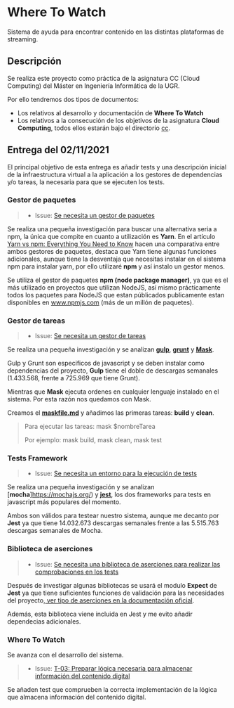 # Where To Watch

Sistema de ayuda para encontrar contenido en las distintas plataformas de streaming.

## Descripción

Se realiza este proyecto como práctica de la asignatura CC (Cloud Computing) del Máster en Ingeniería Informática de la UGR.

Por ello tendremos dos tipos de documentos:

* Los relativos al desarrollo y documentación de **Where To Watch**
* Los relativos a la consecución de los objetivos de la asignatura **Cloud Computing**, todos ellos estarán bajo el directorio [cc](./cc).

## Entrega del 02/11/2021

El principal objetivo de esta entrega es añadir tests y una descripción inicial de la infraestructura virtual a la aplicación a los gestores de dependencias y/o tareas, la necesaria para que se ejecuten los tests.

### Gestor de paquetes

>* Issue: [Se necesita un gestor de paquetes](https://github.com/Josalmer/where-to-watch/issues/30)

Se realiza una pequeña investigación para buscar una alternativa seria a npm, la única que compite en cuanto a utilización es **Yarn**. En el artículo [Yarn vs npm: Everything You Need to Know](https://www.sitepoint.com/yarn-vs-npm/) hacen una comparativa entre ambos gestores de paquetes, destaca que Yarn tiene algunas funciones adicionales, aunque tiene la desventaja que necesitas instalar en el sistema npm para instalar yarn, por ello utilizaré **npm** y así instalo un gestor menos.

Se utiliza el gestor de paquetes **npm (node package manager)**, ya que es el más utilizado en proyectos que utilizan NodeJS, así mismo prácticamente todos los paquetes para NodeJS que estan públicados publicamente estan disponibles en www.npmjs.com (más de un millón de paquetes).

### Gestor de tareas

>* Issue: [Se necesita un gestor de tareas](https://github.com/Josalmer/where-to-watch/issues/31)

Se realiza una pequeña investigación y se analizan [**gulp**](https://www.npmjs.com/package/gulp), [**grunt**](https://www.npmjs.com/package/grunt) y [**Mask**](https://github.com/jakedeichert/mask).

Gulp y Grunt son especificos de javascript y se deben instalar como dependencias del proyecto, **Gulp** tiene el doble de descargas semanales (1.433.568, frente a 725.969 que tiene Grunt).

Mientras que **Mask** ejecuta ordenes en cualquier lenguaje instalado en el sistema. Por esta razón nos quedamos con Mask.

Creamos el [**maskfile.md**](maskfile.md) y añadimos las primeras tareas: **build** y **clean**.

> Para ejecutar las tareas: mask $nombreTarea
>
> Por ejemplo: mask build, mask clean, mask test

### Tests Framework

>* Issue: [Se necesita un entorno para la ejecución de tests](https://github.com/Josalmer/where-to-watch/issues/32)

Se realiza una pequeña investigación y se analizan [**mocha**]https://mochajs.org/) y [**jest**](https://jestjs.io/es-ES/), los dos frameworks para tests en javascript más populares del momento.

Ambos son válidos para testear nuestro sistema, aunque me decanto por **Jest** ya que tiene 14.032.673 descargas semanales frente a las 5.515.763 descargas semanales de Mocha.

### Biblioteca de aserciones

>* Issue: [Se necesita una biblioteca de aserciones para realizar las comprobaciones en los tests](https://github.com/Josalmer/where-to-watch/issues/33)

Después de investigar algunas bibliotecas se usará el modulo **Expect** de **Jest** ya que tiene suficientes funciones de validación para las necesidades del proyecto,[ ver tipo de aserciones en la documentación oficial](https://jestjs.io/docs/expect).

Además, esta biblioteca viene incluida en Jest y me evito añadir dependecias adicionales.

### Where To Watch

Se avanza con el desarrollo del sistema.

>* Issue: [T-03: Preparar lógica necesaria para almacenar información del contenido digital](https://github.com/Josalmer/where-to-watch/issues/11)

Se añaden test que comprueben la correcta implementación de la lógica que almacena información del contenido digital.
